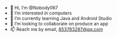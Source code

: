 - 👋 Hi, I’m @Nobody067
- 👀 I’m interested in computers
- 🌱 I’m currently learning Java and Android Studio
- 💞️ I’m looking to collaborate on produce an app
- 📫 Reach me by email, 653783287@qq.com

<!---
Nobody067/Nobody067 is a ✨ special ✨ repository because its `README.md` (this file) appears on your GitHub profile.
You can click the Preview link to take a look at your changes.
--->
